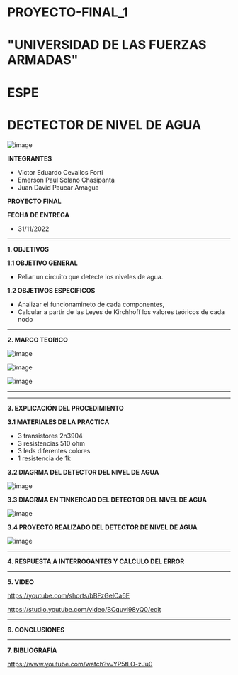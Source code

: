 # PROYECTO-FINAL_1
# "UNIVERSIDAD DE LAS FUERZAS ARMADAS"
# ESPE
# DECTECTOR DE NIVEL DE AGUA

![image](https://user-images.githubusercontent.com/116772918/200762591-a164d8db-c02e-4269-8bb4-0bc4c810d79f.png)

**INTEGRANTES**
 
* Victor Eduardo Cevallos Forti
* Emerson Paul Solano Chasipanta
* Juan David Paucar Amagua


**PROYECTO FINAL**

**FECHA DE ENTREGA**
* 31/11/2022
--------------------------------------------------------------------------------------------------------------------------------------------------------------------------------------


**1. OBJETIVOS**


**1.1  OBJETIVO GENERAL**

* Reliar un circuito que  detecte los niveles de agua.

**1.2  OBJETIVOS ESPECIFICOS**

* Analizar el funcionamineto de cada componentes, 
* Calcular a partir de las Leyes de Kirchhoff los valores teóricos de  cada nodo
 

--------------------------------------------------------------------------------------------------------------------------------------------------------------------------------------
**2. MARCO TEORICO**

![image](https://user-images.githubusercontent.com/116772918/204934490-07e48422-5b10-48ea-8e8e-38d42e7c0aba.png)


![image](https://user-images.githubusercontent.com/116772918/204940326-b53ed27a-fdb7-49e8-b525-5d31fa4d6a93.png)


![image](https://user-images.githubusercontent.com/116772918/204941392-0a8241e1-d6c8-4b40-be9d-a77a3ca83ea9.png)

-------------------------------------------------------------------------------------------------------------------------------------------------------------------------------------





--------------------------------------------------------------------------------------------------------------------------------------------------------------------------------------
**3. EXPLICACIÓN DEL PROCEDIMIENTO**

**3.1 MATERIALES DE LA PRACTICA**

* 3 transistores 2n3904 
* 3 resistencias 510 ohm
* 3 leds diferentes colores
* 1 resistencia de 1k 



**3.2 DIAGRMA DEL DETECTOR DEL NIVEL DE AGUA**

![image](https://user-images.githubusercontent.com/116772918/204889743-65e26b59-d67d-4b8f-9e8a-317611e54566.png)


**3.3 DIAGRMA EN TINKERCAD DEL DETECTOR DEL NIVEL DE AGUA**


![image](https://user-images.githubusercontent.com/116772918/204893343-15e5fff5-3f79-4cd9-a984-246deede9240.png)


**3.4 PROYECTO REALIZADO DEL DETECTOR DE NIVEL DE AGUA** 

![image](https://user-images.githubusercontent.com/116772918/204894414-86212f43-eb4d-401d-9818-90f98cdd94ec.png)





-----------------------------------------------------------------------------------------------------------------------------------------------
**4. RESPUESTA A INTERROGANTES Y CALCULO DEL ERROR**





--------------------------------------------------------------------------------------------------------------------------------------------------------------------------------------

**5. VIDEO**

https://youtube.com/shorts/bBFzGelCa6E

https://studio.youtube.com/video/BCquvi98vQ0/edit

--------------------------------------------------------------------------------------------------------------------------------------------------------------------------------------

**6. CONCLUSIONES**





----------------------------------------------------------------------------------------------------------------------------------------------------------------------------------------

**7. BIBLIOGRAFÍA**


https://www.youtube.com/watch?v=YP5tLO-zJu0
